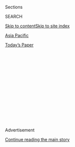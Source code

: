 <div id="app">

<div>

<div>

<div>

<div class="NYTAppHideMasthead css-1q2w90k e1suatyy0">

<div class="section css-ui9rw0 e1suatyy2">

<div class="css-eph4ug er09x8g0">

<div class="css-6n7j50">

</div>

<span class="css-1dv1kvn">Sections</span>

<div class="css-10488qs">

<span class="css-1dv1kvn">SEARCH</span>

</div>

[Skip to content](#site-content)[Skip to site index](#site-index)

</div>

<div id="masthead-section-label" class="css-1wr3we4 eaxe0e00">

[Asia
Pacific](https://www.nytimes3xbfgragh.onion/section/world/asia)

</div>

<div class="css-10698na e1huz5gh0">

</div>

</div>

<div id="masthead-bar-one" class="section hasLinks css-15hmgas e1csuq9d3">

<div class="css-uqyvli e1csuq9d0">

</div>

<div class="css-1uqjmks e1csuq9d1">

</div>

<div class="css-9e9ivx">

[](https://myaccount.nytimes3xbfgragh.onion/auth/login?response_type=cookie&client_id=vi)

</div>

<div class="css-1bvtpon e1csuq9d2">

[Today’s
Paper](https://www.nytimes3xbfgragh.onion/section/todayspaper)

</div>

</div>

</div>

</div>

<div data-aria-hidden="false">

<div id="site-content" data-role="main">

<div>

<div class="css-1aor85t" style="opacity:0.000000001;z-index:-1;visibility:hidden">

<div class="css-1hqnpie">

<div class="css-epjblv">

<span class="css-17xtcya">[Asia
Pacific](/section/world/asia)</span><span class="css-x15j1o">|</span><span class="css-fwqvlz">Afghans
Go to Syria to Fight for Its Government, and Anguish
Results</span>

</div>

<div class="css-k008qs">

<div class="css-1iwv8en">

<span class="css-18z7m18"></span>

<div>

</div>

</div>

<span class="css-1n6z4y">https://nyti.ms/2awhRvT</span>

<div class="css-1705lsu">

<div class="css-4xjgmj">

<div class="css-4skfbu" data-role="toolbar" data-aria-label="Social Media Share buttons, Save button, and Comments Panel with current comment count" data-testid="share-tools">

  - 
  - 
  - 
  - 
    
    <div class="css-6n7j50">
    
    </div>

  - 

</div>

</div>

</div>

</div>

</div>

</div>

<div class="css-13pd83m">

</div>

<div id="top-wrapper" class="css-1sy8kpn">

<div id="top-slug" class="css-l9onyx">

Advertisement

</div>

[Continue reading the main
story](#after-top)

<div class="ad top-wrapper" style="text-align:center;height:100%;display:block;min-height:250px">

<div id="top" class="place-ad" data-position="top" data-size-key="top">

</div>

</div>

<div id="after-top">

</div>

</div>

<div id="sponsor-wrapper" class="css-1hyfx7x">

<div id="sponsor-slug" class="css-19vbshk">

Supported by

</div>

[Continue reading the main
story](#after-sponsor)

<div id="sponsor" class="ad sponsor-wrapper" style="text-align:center;height:100%;display:block">

</div>

<div id="after-sponsor">

</div>

</div>

<div class="css-1vkm6nb ehdk2mb0">

# Afghans Go to Syria to Fight for Its Government, and Anguish Results

</div>

<div class="css-79elbk" data-testid="photoviewer-wrapper">

<div class="css-z3e15g" data-testid="photoviewer-wrapper-hidden">

</div>

<div class="css-1a48zt4 ehw59r15" data-testid="photoviewer-children">

![<span class="css-16f3y1r e13ogyst0" data-aria-hidden="true">Afghan
migrants recently deported from Iran at a shelter maintained by the
International Organization for Migration in Herat,
Afghanistan.</span><span class="css-cnj6d5 e1z0qqy90" itemprop="copyrightHolder"><span class="css-1ly73wi e1tej78p0">Credit...</span><span><span>Sergey
Ponomarev for The New York
Times</span></span></span>](https://static01.graylady3jvrrxbe.onion/images/2016/07/28/world/28afghansyria-web/28afghansyria-web-articleLarge.jpg?quality=75&auto=webp&disable=upscale)

</div>

</div>

<div class="css-xt80pu e12qa4dv0">

<div class="css-18e8msd">

<div class="css-vp77d3 epjyd6m0">

<div class="css-1baulvz">

By [<span class="css-1baulvz last-byline" itemprop="name">Kareem
Fahim</span>](https://www.nytimes3xbfgragh.onion/by/kareem-fahim)

</div>

</div>

  - July 28,
    2016

  - 
    
    <div class="css-4xjgmj">
    
    <div class="css-d8bdto" data-role="toolbar" data-aria-label="Social Media Share buttons, Save button, and Comments Panel with current comment count" data-testid="share-tools">
    
      - 
      - 
      - 
      - 
        
        <div class="css-6n7j50">
        
        </div>
    
      - 
    
    </div>
    
    </div>

</div>

</div>

<div class="section meteredContent css-1r7ky0e" name="articleBody" itemprop="articleBody">

<div class="css-1fanzo5 StoryBodyCompanionColumn">

<div class="css-53u6y8">

HERAT, Afghanistan — One woman here in the western Afghan city of Herat
said she had begged her son not to go fight in the Syrian war, but he
charged off anyway, leaving a wife and three children behind. A man
overhearing her story came over to say that his son had left two months
ago, and since then the family has been desperate for news about him.

Another woman, Khadija, whose son Hassan had joined Afghan brigades
fighting alongside the Syrian government, said he had been pulled into
the vicious conflict for the same reasons most of the young men in the
neighborhood had decided to go: “He could not find work,” she said.

A teenager standing on the edge of the group, listening to the parents,
said those were hardly isolated stories among the Afghan Shiites of
Herat. The neighborhood, he said, “is full of them.”

Afghanistan has been hollowed out as its citizens have fled poverty and
war, many seeking work in Pakistan, Iran or Persian Gulf nations, or
risking the perilous trail to Europe. But this specific emigration
pattern — of thousands of young men flowing into neighboring Iran and
then on to fight alongside the Syrian government and its allies — has
provoked extraordinary anguish for families here and for Afghanistan’s
government, particularly over the past year.

</div>

</div>

<div class="css-1fanzo5 StoryBodyCompanionColumn">

<div class="css-53u6y8">

Leaving a country racked by decades of war, the young Afghans who choose
the path to Syria then fall into peril on the bloody front lines of
Aleppo, Homs or other battlegrounds. Iranian state news media and some
Afghan officials suggest that hundreds have been killed in battles over
the past year.

</div>

</div>

<div class="css-79elbk" data-testid="photoviewer-wrapper">

<div class="css-z3e15g" data-testid="photoviewer-wrapper-hidden">

</div>

<div class="css-1a48zt4 ehw59r15" data-testid="photoviewer-children">

![<span class="css-16f3y1r e13ogyst0" data-aria-hidden="true">Sara,
right, said that her son, Ishaq, 40, had ignored her pleas not to join
the war in
Syria.</span><span class="css-cnj6d5 e1z0qqy90" itemprop="copyrightHolder"><span class="css-1ly73wi e1tej78p0">Credit...</span><span>Sergey
Ponomarev for The New York
Times</span></span>](https://static01.graylady3jvrrxbe.onion/images/2016/07/28/world/JP-AFGHANSYRIA/JP-AFGHANSYRIA-articleLarge.jpg?quality=75&auto=webp&disable=upscale)

</div>

</div>

<div class="css-1fanzo5 StoryBodyCompanionColumn">

<div class="css-53u6y8">

Thousands of Afghans, almost all of them Shiite Muslims from the Hazara
ethnic minority, have fought in Syria in the past few years, serving in
brigades supporting the government of President Bashar al-Assad,
according to their relatives and commanders in Syria. Most of the Afghan
men are [recruited or drawn from the Afghan diaspora within
Iran](https://www.theguardian.com/world/2015/nov/05/iran-recruits-afghan-refugees-fight-save-syrias-bashar-al-assad "Guardian article"),
a crucial ally of the Assad government. But more and more of the men are
[coming directly from
Afghanistan](https://www.theguardian.com/world/2016/jun/30/iran-covertly-recruits-afghan-soldiers-to-fight-in-syria "Guardian article")
in the past year, in part because of the increasingly dire state of the
Afghan economy, relatives and officials here say.

The promise of urgently needed salaries — or at least compensation for
hardship or death, often paid by the Iranian government — has done
little to comfort the families left behind, or to ease their regret at
the misery that forced their sons to flee in the first place.

In Khadija’s case, her son Hassan’s decision to go to Syria came after
her husband, who is disabled, lost his land. But she insisted that she
and her husband had urged Hassan not to go.

</div>

</div>

<div class="css-1fanzo5 StoryBodyCompanionColumn">

<div class="css-53u6y8">

The exodus has also highlighted the government’s failure to ease [the
suffering of the
Hazaras](https://www.nytimes3xbfgragh.onion/2016/07/25/world/asia/hazara-afghanistan-victims.html "Times article"),
long marginalized in Afghanistan and discriminated against as Shiite
Muslims. Faced with the embarrassing spectacle of its citizens fighting
for a foreign government, the government has also had to contend with
the loss of able-bodied men at a time when it is desperate for recruits
to fight the war at home against Taliban insurgents.

Though the Afghan men who leave for Syria soon face the miseries of
another incessant war, they have one advantage over some other Afghan
migrants: They are less likely to be deported and forced to return to
Afghanistan. At the border crossing with Iran, a 90-minute drive from
Herat, at least 30 buses arrive several times a week, filled with
Afghans deported from Iran. Some carry families who have lived illegally
in Iran for years.

But most of the deported Afghans were young men — some as young as 10,
according to aid workers with the International Organization for
Migration — who stole across the border desperate to find work. Many
said they would return to Iran as soon as they
could.

</div>

</div>

<div class="css-79elbk" data-testid="photoviewer-wrapper">

<div class="css-z3e15g" data-testid="photoviewer-wrapper-hidden">

</div>

<div class="css-1a48zt4 ehw59r15" data-testid="photoviewer-children">

<div class="css-1xdhyk6 erfvjey0">

<span class="css-1ly73wi e1tej78p0">Image</span>

<div class="css-zjzyr8">

<div data-testid="lazyimage-container" style="height:257.77777777777777px">

</div>

</div>

</div>

<span class="css-16f3y1r e13ogyst0" data-aria-hidden="true">Afghans who
were deported from Iran unloaded their luggage from a bus earlier this
month in Herat Province,
Afghanistan.</span><span class="css-cnj6d5 e1z0qqy90" itemprop="copyrightHolder"><span class="css-1ly73wi e1tej78p0">Credit...</span><span>Sergey
Ponomarev for The New York Times</span></span>

</div>

</div>

<div class="css-1fanzo5 StoryBodyCompanionColumn">

<div class="css-53u6y8">

Some of the Afghan fighters head to Syria for religious reasons, seeing
the battle as a war against Sunni extremists or choosing to defend
Shiite holy sites in Syria alongside other Shiite militiamen from
Lebanon or Iraq. Others were coerced or duped into fighting, say human
rights groups. But most were enticed by financial benefits, including
the promise of legal residence for the fighters and their families in
Iran, said Abdul Rahim Ghulami. He is a local official in Herat who said
his brother-in-law was a commander of an Afghan unit fighting in Aleppo.

Iran’s government provides a few weeks of training and flies the men to
Syria, where they join one of the Afghan brigades. Those units are
sometimes viewed with suspicion by their own allies: In interviews in
Syria, some of the other fighters from pro-government militias
disparaged the Afghans as too young and poorly trained.

A shop owner in Damascus named Ahmed who works near the Sayyida Zainab
mosque, a revered site for Shiites, said the numbers of Afghan fighters
guarding the mosque had increased in the last six months. They were a
sorrowful lot who complained about their lives in Iran or Afghanistan
when he talked with them, he said, but said they faced little choice if
they wanted to support their families. At least if the men die, they die
as martyrs in a holy war, he added, giving only his first name because
he did not want to be punished.

</div>

</div>

<div class="css-1fanzo5 StoryBodyCompanionColumn">

<div class="css-53u6y8">

Casualties among the Afghan fighters were high, said Mr. Ghulami, who
lived in Iran for 24 years. He said he visited the Iranian town of
Mashhad two months ago and saw that its Afghan quarter was blanketed
with black banners that signaled a house in mourning.

The size of the outflow from Afghanistan itself has been harder to
tally, because the government’s disapproval has led families to stay
quiet. Mr. Ghulami, who serves as a local mayor in Jebrail, a Hazara
district of Herat with roughly 100,000 residents, estimated that 20
percent of the families there had someone serving in Syria. There was no
way to confirm that number: no funerals of Afghan fighters, and no black
banners to honor the dead.

But in Jebrail, along with another Hazara neighborhood of Herat, called
Khatim al-Anbiya, it is easy to find the relatives or friends the Afghan
fighters had left behind.

At the cigarette kiosk where he worked in Jebrail, a boy named Sayed Ali
remembered his neighbor and classmate, Habibullah, 20, who ran off to
Syria a few years ago, when he was still a teenager. This year, word
came back that Habibullah had been killed in the war. His family packed
up the house and moved to Iran, granted legal residence there because of
the boy’s death, Sayed Ali said.

Another high school student, named Jawad, disappeared from his home in
Khatim al-Anbiya two winters ago, leaving his family to assume he had
gone to Iran to find work, according to his uncle, Mohamed Ibrahim.

When his parents last heard from Jawad, he said he was in Syria, and
told his father he was preparing to come home. Then, eight or nine
months ago, a man brought the news that Jawad had been shot in the head
and killed.

</div>

</div>

<div class="css-1fanzo5 StoryBodyCompanionColumn">

<div class="css-53u6y8">

Mr. Ibrahim said he was not sure what took Jawad to Syria — “No one can
read anyone’s heart,” he said — but said he thought the boy was just
looking for work. “They go there because of poverty,” he said. Jawad’s
family left for Iran after he was killed, leaving behind their one-story
house and their cow, their most valuable possession, Mr. Ibrahim said.

Yazdanbeg Yazdani, a 50-year-old resident of Jebrail with family in
Iran, said that a year ago, he received a call from Iran telling him his
younger brother, named Yunus, had joined the war as an officer and was
killed in a suicide bombing attack.

Mr. Yazdani was unsure why his brother, who was 48, felt compelled to
fight — whether he supported the Syrian government, or had been forced
into battle, or simply needed the money. The brothers had been separated
decades ago, when Yunus moved to Syria — their family fractured by
migration, like so many in Afghanistan. Mr. Yazdani could not attend his
brother’s funeral, which was held in Iran. But his family there sent him
pictures of the service.

</div>

</div>

</div>

<div>

</div>

<div>

</div>

<div>

</div>

<div>

<div id="bottom-wrapper" class="css-1ede5it">

<div id="bottom-slug" class="css-l9onyx">

Advertisement

</div>

[Continue reading the main
story](#after-bottom)

<div id="bottom" class="ad bottom-wrapper" style="text-align:center;height:100%;display:block;min-height:90px">

</div>

<div id="after-bottom">

</div>

</div>

</div>

</div>

</div>

## Site Index

<div>

</div>

## Site Information Navigation

  - [© <span>2020</span> <span>The New York Times
    Company</span>](https://help.nytimes3xbfgragh.onion/hc/en-us/articles/115014792127-Copyright-notice)

<!-- end list -->

  - [NYTCo](https://www.nytco.com/)
  - [Contact
    Us](https://help.nytimes3xbfgragh.onion/hc/en-us/articles/115015385887-Contact-Us)
  - [Work with us](https://www.nytco.com/careers/)
  - [Advertise](https://nytmediakit.com/)
  - [T Brand Studio](http://www.tbrandstudio.com/)
  - [Your Ad
    Choices](https://www.nytimes3xbfgragh.onion/privacy/cookie-policy#how-do-i-manage-trackers)
  - [Privacy](https://www.nytimes3xbfgragh.onion/privacy)
  - [Terms of
    Service](https://help.nytimes3xbfgragh.onion/hc/en-us/articles/115014893428-Terms-of-service)
  - [Terms of
    Sale](https://help.nytimes3xbfgragh.onion/hc/en-us/articles/115014893968-Terms-of-sale)
  - [Site
    Map](https://spiderbites.nytimes3xbfgragh.onion)
  - [Help](https://help.nytimes3xbfgragh.onion/hc/en-us)
  - [Subscriptions](https://www.nytimes3xbfgragh.onion/subscription?campaignId=37WXW)

</div>

</div>

</div>

</div>
